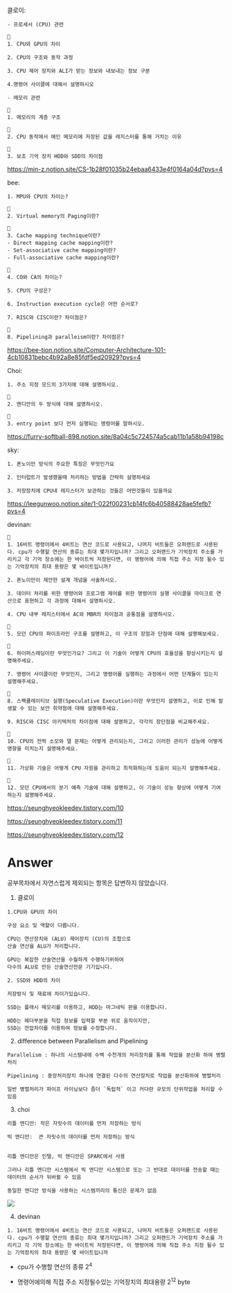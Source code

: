 클로이:

```
- 프로세서 (CPU) 관련

👀
1. CPU와 GPU의 차이

2. CPU의 구조와 동작 과정

3. CPU 제어 장치와 ALI가 받는 정보와 내보내는 정보 구분

4.명령어 사이클에 대해서 설명하시오

- 메모리 관련 

👀
1. 메모리의 계층 구조

👀
2. CPU 동작에서 메인 메모리에 저장된 값을 레지스터를 통해 거치는 이유

👀
3. 보조 기억 장치 HDD와 SDD의 차이점
```


https://min-z.notion.site/CS-1b28f01035b24ebaa6433e4f0164a04d?pvs=4

bee:

```
1. MPU와 CPU의 차이는?

👀
2. Virtual memory의 Paging이란?

👀
3. Cache mapping technique이란?
- Direct mapping cache mapping이란?
- Set-associative cache mapping이란?
- Full-associative cache mapping이란?

👀
4. CO와 CA의 차이는?

5. CPU의 구성은?

6. Instruction execution cycle은 어떤 순서로?

7. RISC와 CISC이란? 차이점은?

👀
8. Pipelining과 paralleism이란? 차이점은?
```

https://bee-tion.notion.site/Computer-Architecture-101-4cb10831bebc4b92a8e85fdf5ed20929?pvs=4

Choi:

```
1. 주소 지정 모드의 3가지에 대해 설명하시오.

👀
2. 엔디안의 두 방식에 대해 설명하시오.

👀
3. entry point 보다 먼저 실행되는 명령어를 말하시오. 
```

https://furry-softball-898.notion.site/8a04c5c724574a5cab11b1a58b94198c

sky:

```
1. 폰노이만 방식의 주요한 특징은 무엇인가요

2. 인터럽트가 발생했을때 처리하는 방법을 간략히 설명하세요

3. 저장장치에 CPU내 레지스터가 보관하는 것들은 어떤것들이 있을까요
```

https://leegunwoo.notion.site/1-022f00231cb14fc6b40588428ae5fefb?pvs=4

devinan:

```
👀
1. 16비트 명령어에서 4비트는 연산 코드로 사용되고, 나머지 비트들은 오퍼랜드로 사용된다. cpu가 수행할 연산의 종류는 최대 몇가지입니까? 그리고 오퍼랜드가 기억장치 주소를 가리키고 각 기억 장소에는 한 바이트씩 저장된다면, 이 명령어에 의해 직접 주소 지정 될수 있는 기억장치의 최대 용량은 몇 바이트입니까?

2. 폰노이만이 제안한 설계 개념을 서술하시오.

3. 데이터 처리를 위한 명령어와 프로그램 제어를 위한 명령어의 실행 사이클을 마이크로 연산으로 표현하고 각 과정에 대해서 설명하시오.

4. CPU 내부 레지스터에서 AC와 MBR의 차이점과 공통점을 설명하시오.

👀
5. 모던 CPU의 파이프라인 구조를 설명하고, 이 구조의 장점과 단점에 대해 설명해보세요.

👀
6. 하이퍼스레딩이란 무엇인가요? 그리고 이 기술이 어떻게 CPU의 효율성을 향상시키는지 설명해주세요.

7. 명령어 사이클이란 무엇인지, 그리고 명령어를 실행하는 과정에서 어떤 단계들이 있는지 설명해주세요.

👀
8. 스펙큘레이티브 실행(Speculative Execution)이란 무엇인지 설명하고, 이로 인해 발생할 수 있는 보안 취약점에 대해 설명해주세요.

9. RISC와 CISC 아키텍처의 차이점에 대해 설명하고, 각각의 장단점을 비교해주세요.

👀
10. CPU의 전력 소모와 열 문제는 어떻게 관리되는지, 그리고 이러한 관리가 성능에 어떻게 영향을 미치는지 설명해주세요.

👀
11. 가상화 기술은 어떻게 CPU 자원을 관리하고 최적화하는데 도움이 되는지 설명해주세요.

👀
12. 모던 CPU에서의 분기 예측 기술에 대해 설명하고, 이 기술이 성능 향상에 어떻게 기여하는지 설명해주세요.
```

https://seunghyeokleedev.tistory.com/10

https://seunghyeokleedev.tistory.com/11

https://seunghyeokleedev.tistory.com/12



# Answer

공부목차에서 자연스럽게 제외되는 항목은 답변하지 않았습니다.

1. 클로이

```
1.CPU와 GPU의 차이

구성 요소 및 역할이 다릅니다.

CPU는 연산장치와 (ALU) 제어장치 (CU)의 조합으로
산술 연산을 ALU가 처리합니다.

GPU는 복잡한 산술연산을 수월하게 수행하기위하여
다수의 ALU로 만든 산술연산전문 기기입니다.

2. SSD와 HDD의 차이

저장방식 및 재료에 차이가있습니다.

SSD는 플래시 메모리를 이용하고, HDD는 마그네틱 판을 이용합니다.

HDD는 헤더부분을 직접 정보를 입력할 부분 위로 움직이지만,
SSD는 전압차이를 이용하여 정보를 수정합니다.
```

2. difference between Parallelism and Pipelining
```
Parallelism : 하나의 시스템내에 수백 수천개의 처리장치를 통해 작업을 분산화 하여 병렬처리 

Pipelining : 중앙처리장치 하나에 연결된 다수의 연산장치로 작업을 분산화하여 병렬처리

일반 병렬처리가 파이프 라이닝보다 좀더 `독립적` 이고 커다란 규모의 단위작업을 처리할 수있음
```

3. choi

```
리틀 엔디안: 작은 자릿수의 데이터를 먼저 저장하는 방식

빅 엔디안:  큰 자릿수의 데이터를 먼저 저장하는 방식


리틀 엔디안은 인텔, 빅 엔디안은 SPARC에서 사용

그러나 리틀 엔디안 시스템에서 빅 엔디안 시스템으로 또는 그 반대로 데이터를 전송할 때는 데이터의 순서가 뒤바뀔 수 있음

동일한 엔디안 방식을 사용하는 시스템끼리의 통신은 문제가 없음
```

![](https://4.bp.blogspot.com/_IEmaCFe3y9g/SO3GGEF4UkI/AAAAAAAAAAc/z7waF2Lwg0s/s400/lb.GIF)

4. devinan
```
1. 16비트 명령어에서 4비트는 연산 코드로 사용되고, 나머지 비트들은 오퍼랜드로 사용된다. cpu가 수행할 연산의 종류는 최대 몇가지입니까? 그리고 오퍼랜드가 기억장치 주소를 가리키고 각 기억 장소에는 한 바이트씩 저장된다면, 이 명령어에 의해 직접 주소 지정 될수 있는 기억장치의 최대 용량은 몇 바이트입니까
```

- cpu가 수행할 연산의 종류 2<sup>4</sup>

- 명령어에의해 직접 주소 지정될수있는 기억장치의 최대용량 2<sup>12</sup> byte